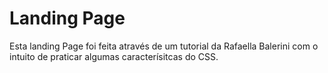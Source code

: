 # Landing Page


Esta landing Page foi feita através de um tutorial da Rafaella Balerini com o intuito de praticar algumas caracterísitcas do CSS.
